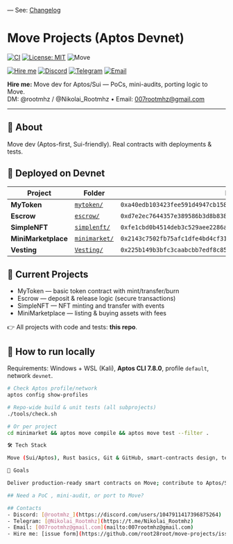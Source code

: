 — See: [Changelog](./CHANGELOG.md)
# Move Projects (Aptos Devnet)

[![CI](https://github.com/root28root/move-projects/actions/workflows/move-ci.yml/badge.svg?branch=main)](https://github.com/root28root/move-projects/actions/workflows/move-ci.yml)
[![License: MIT](https://img.shields.io/badge/License-MIT-green.svg)](https://opensource.org/licenses/MIT)
![Move](https://img.shields.io/badge/Move-Aptos%2FSui-blue)

[![Hire me](https://img.shields.io/badge/Hire%20me-Issue%20Form-0A66C2?logo=github)](https://github.com/root28root/move-projects/issues/new?template=hire-me.yml)
[![Discord](https://img.shields.io/badge/Discord-@rootmhz__-5865F2?logo=discord&logoColor=white)](https://discord.com/users/1047911417396875264)
[![Telegram](https://img.shields.io/badge/Telegram-@Nikolai__Rootmhz-229ED9?logo=telegram&logoColor=white)](https://t.me/Nikolai_Rootmhz)
[![Email](https://img.shields.io/badge/Email-007rootmhz%40gmail.com-EA4335?logo=gmail&logoColor=white)](mailto:007rootmhz@gmail.com)

**Hire me:** Move dev for Aptos/Sui — PoCs, mini-audits, porting logic to Move.  
DM: @rootmhz / @Nikolai_Rootmhz • Email: 007rootmhz@gmail.com

---

## 👋 About
Move dev (Aptos-first, Sui-friendly). Real contracts with deployments & tests.

## 🚀 Deployed on Devnet
| Project | Folder | Publish | Demo (entry) |
|---|---|---|---|
| **MyToken** | [`mytoken/`](mytoken) | `0xa40edb103423fee591d4947cb15843af4513cfb4b45a9275faa6ea444f2d74d8` | `0x1f0cadf053ac26b3775a9585b53a88c480cd0a3f6d8b9f979a9fb98bae2acdab` |
| **Escrow** | [`escrow/`](escrow) | `0xd7e2ec7644357e389586b3d8b838d2035e510b36f81a583bdd14f248a7daf1ce` | `0xc9bf98c9990ed8d5373774fdd0d1c0987064cc5d406f7e1576c6688643c07f4b` |
| **SimpleNFT** | [`simplenft/`](simplenft) | `0xfe1cbd0b4514deb3c529aee2286a35f3f3f5f177acc7867dcfa428f48305bec4` | `0x279c2d6adcc180f572329e253077f65f9c792cb14a5e9e49b6346540585754f2` |
| **MiniMarketplace** | [`minimarket/`](minimarket) | `0x2143c7502fb75afc1dfe4bd4cf316188fc8656dc4e997e13108c22d3cc770a46` | `0xda2fb28c29d037406aa658a0b5e4e69514d663c22975011674d95a4aec20703f` |
| **Vesting** |         [`Vesting/`](vesting) | `0x225b149b3bfc3caabcbb7edf8c855636c0c00131226127e35545556aaf325278` | `0xc74e87de5fc517fb766a257d9298fa681a395db187bec111121c0f57c6d7b4f8` |

## 📂 Current Projects
- MyToken — basic token contract with mint/transfer/burn  
- Escrow — deposit & release logic (secure transactions)  
- SimpleNFT — NFT minting and transfer with events  
- MiniMarketplace — listing & buying assets with fees  

👉 All projects with code and tests: **this repo**.

## 🧪 How to run locally
Requirements: Windows + WSL (Kali), **Aptos CLI 7.8.0**, profile `default`, network `devnet`.

```bash
# Check Aptos profile/network
aptos config show-profiles

# Repo-wide build & unit tests (all subprojects)
./tools/check.sh

# Or per project
cd minimarket && aptos move compile && aptos move test --filter .

🛠 Tech Stack

Move (Sui/Aptos), Rust basics, Git & GitHub, smart-contracts design, testing & documentation.

🎯 Goals

Deliver production-ready smart contracts on Move; contribute to Aptos/Sui (bounties, grants, collaborations).

## Need a PoC , mini-audit, or port to Move?

## Contacts
- Discord: [@rootmhz_](https://discord.com/users/1047911417396875264)
- Telegram: [@Nikolai_Rootmhz](https://t.me/Nikolai_Rootmhz)
- Email: [007rootmhz@gmail.com](mailto:007rootmhz@gmail.com)
- Hire me: [issue form](https://github.com/root28root/move-projects/issues/new?template=hire-me.yml)


